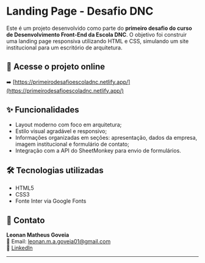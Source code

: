 # Landing Page - Desafio DNC

Este é um projeto desenvolvido como parte do **primeiro desafio do curso de Desenvolvimento Front-End da Escola DNC**. 
O objetivo foi construir uma landing page responsiva utilizando HTML e CSS, simulando um site institucional para um escritório de arquitetura.

## 🔗 Acesse o projeto online
➡️ [https://primeirodesafioescoladnc.netlify.app/](https://primeirodesafioescoladnc.netlify.app/)

## ✨ Funcionalidades
- Layout moderno com foco em arquitetura;
- Estilo visual agradável e responsivo;
- Informações organizadas em seções: apresentação, dados da empresa, imagem institucional e formulário de contato;
- Integração com a API do SheetMonkey para envio de formulários.

## 🛠️ Tecnologias utilizadas
- HTML5
- CSS3
- Fonte Inter via Google Fonts

## 📧 Contato

**Leonan Matheus Goveia**  
📧 Email: [leonan.m.a.goveia01@gmail.com](mailto:leonan.m.a.goveia01@gmail.com)  
🔗 [LinkedIn](https://www.linkedin.com/in/leonanmatheus/)

---

